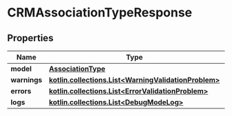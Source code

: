 
# CRMAssociationTypeResponse

## Properties
Name | Type | Description | Notes
------------ | ------------- | ------------- | -------------
**model** | [**AssociationType**](AssociationType.md) |  | 
**warnings** | [**kotlin.collections.List&lt;WarningValidationProblem&gt;**](WarningValidationProblem.md) |  | 
**errors** | [**kotlin.collections.List&lt;ErrorValidationProblem&gt;**](ErrorValidationProblem.md) |  | 
**logs** | [**kotlin.collections.List&lt;DebugModeLog&gt;**](DebugModeLog.md) |  |  [optional]




